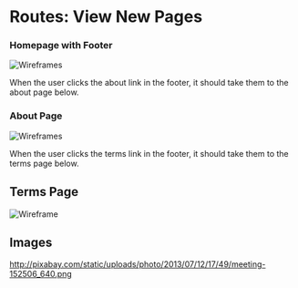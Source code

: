 # Routes: View New Pages

### Homepage with Footer
![Wireframes](https://galvanize.mybalsamiq.com/mockups/2321960.png?key=dd6f91232218fa4d6cbf663738e10e0cfca3e151)

When the user clicks the about link in the footer, it should take them to the about page below.

### About Page
![Wireframes](https://galvanize.mybalsamiq.com/mockups/2290670.png?key=dd6f91232218fa4d6cbf663738e10e0cfca3e151)

When the user clicks the terms link in the footer, it should take them to the terms page below.

## Terms Page
![Wireframe](https://galvanize.mybalsamiq.com/mockups/2290674.png?key=dd6f91232218fa4d6cbf663738e10e0cfca3e151)

## Images

http://pixabay.com/static/uploads/photo/2013/07/12/17/49/meeting-152506_640.png
